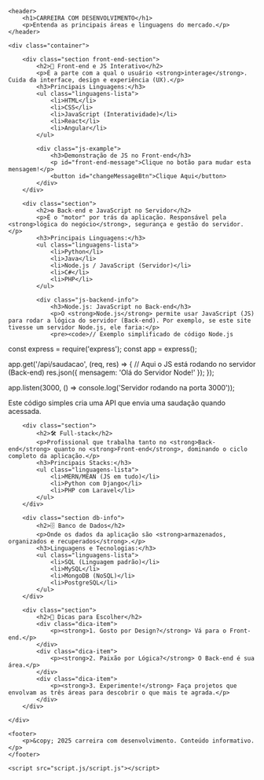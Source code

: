 <!DOCTYPE html>
<html lang="pt-BR">
<head>
    <meta charset="UTF-8">
    <meta name="viewport" content="width=device-width, initial-scale=1.0">
    <title>Carreira com Desenvolvimento</title>
    <link rel="stylesheet" href="style.css/style.css">
</head>
<body>

    <header>
        <h1>CARREIRA COM DESENVOLVIMENTO</h1>
        <p>Entenda as principais áreas e linguagens do mercado.</p>
    </header>

    <div class="container">

        <div class="section front-end-section">
            <h2>🎨 Front-end e JS Interativo</h2>
            <p>É a parte com a qual o usuário <strong>interage</strong>. Cuida da interface, design e experiência (UX).</p>
            <h3>Principais Linguagens:</h3>
            <ul class="linguagens-lista">
                <li>HTML</li>
                <li>CSS</li>
                <li>JavaScript (Interatividade)</li>
                <li>React</li>
                <li>Angular</li>
            </ul>
            
            <div class="js-example">
                <h3>Demonstração de JS no Front-end</h3>
                <p id="front-end-message">Clique no botão para mudar esta mensagem!</p>
                <button id="changeMessageBtn">Clique Aqui</button>
            </div>
        </div>

        <div class="section">
            <h2>⚙ Back-end e JavaScript no Servidor</h2>
            <p>É o "motor" por trás da aplicação. Responsável pela <strong>lógica do negócio</strong>, segurança e gestão do servidor.</p>
            <h3>Principais Linguagens:</h3>
            <ul class="linguagens-lista">
                <li>Python</li>
                <li>Java</li>
                <li>Node.js / JavaScript (Servidor)</li>
                <li>C#</li>
                <li>PHP</li>
            </ul>
            
            <div class="js-backend-info">
                <h3>Node.js: JavaScript no Back-end</h3>
                <p>O <strong>Node.js</strong> permite usar JavaScript (JS) para rodar a lógica do servidor (Back-end). Por exemplo, se este site tivesse um servidor Node.js, ele faria:</p>
                <pre><code>// Exemplo simplificado de código Node.js
const express = require('express');
const app = express();

app.get('/api/saudacao', (req, res) => {
    // Aqui o JS está rodando no servidor (Back-end)
    res.json({ mensagem: 'Olá do Servidor Node!' }); 
});

app.listen(3000, () => console.log('Servidor rodando na porta 3000'));
</code></pre>
                <p>Este código simples cria uma API que envia uma saudação quando acessada.</p>
            </div>
        </div>

        <div class="section">
            <h2>🛠 Full-stack</h2>
            <p>Profissional que trabalha tanto no <strong>Back-end</strong> quanto no <strong>Front-end</strong>, dominando o ciclo completo da aplicação.</p>
            <h3>Principais Stacks:</h3>
            <ul class="linguagens-lista">
                <li>MERN/MEAN (JS em tudo)</li>
                <li>Python com Django</li>
                <li>PHP com Laravel</li>
            </ul>
        </div>

        <div class="section db-info">
            <h2>🗄 Banco de Dados</h2>
            <p>Onde os dados da aplicação são <strong>armazenados, organizados e recuperados</strong>.</p>
            <h3>Linguagens e Tecnologias:</h3>
            <ul class="linguagens-lista">
                <li>SQL (Linguagem padrão)</li>
                <li>MySQL</li>
                <li>MongoDB (NoSQL)</li>
                <li>PostgreSQL</li>
            </ul>
        </div>
        
        <div class="section">
            <h2>🎯 Dicas para Escolher</h2>
            <div class="dica-item">
                <p><strong>1. Gosto por Design?</strong> Vá para o Front-end.</p>
            </div>
            <div class="dica-item">
                <p><strong>2. Paixão por Lógica?</strong> O Back-end é sua área.</p>
            </div>
            <div class="dica-item">
                <p><strong>3. Experimente!</strong> Faça projetos que envolvam as três áreas para descobrir o que mais te agrada.</p>
            </div>
        </div>

    </div>

    <footer>
        <p>&copy; 2025 carreira com desenvolvimento. Conteúdo informativo.</p>
    </footer>

    <script src="script.js/script.js"></script>
</body>
</html>
